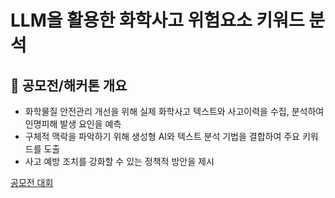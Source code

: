 # LLM을 활용한 화학사고 위험요소 키워드 분석

## 📌 공모전/해커톤 개요
- 화학물질 안전관리 개선을 위해 실제 화학사고 텍스트와 사고이력을 수집, 분석하여 인명피해 발생 요인을 예측 
- 구체적 맥락을 파악하기 위해 생성형 AI와 텍스트 분석 기법을 결합하여 주요 키워드를 도출 
- 사고 예방 조치를 강화할 수 있는 정책적 방안을 제시

[공모전 대회](https://konetic.or.kr/ecothon/main.do)
